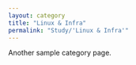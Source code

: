 ```yaml
---
layout: category
title: "Linux & Infra"
permalink: "Study/'Linux & Infra'"
---
```


Another sample category page.
